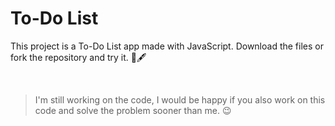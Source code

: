 # To-Do List
This project is a To-Do List app made with JavaScript. Download the files or fork the repository and try it. 📃🖋️

<br>

> I'm still working on the code, I would be happy if you also work on this code and solve the problem sooner than me. 😉
